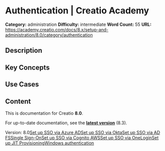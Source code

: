 # Authentication | Creatio Academy

**Category:** administration **Difficulty:** intermediate **Word Count:** 55
**URL:**
https://academy.creatio.com/docs/8.x/setup-and-administration/8.0/category/authentication

## Description

## Key Concepts

## Use Cases

## Content

This is documentation for Creatio **8.0**.

For up-to-date documentation, see the
**[latest version](/docs/8.x/setup-and-administration/category/authentication)**
(8.3).

Version:
8.0[Set up SSO via Azure AD](/docs/8.x/setup-and-administration/8.0/administration/user-and-access-management/authentication/set-up-sso-via-azure-ad)[Set up SSO via Okta](/docs/8.x/setup-and-administration/8.0/administration/user-and-access-management/authentication/set-up-sso-via-okta)[Set up SSO via AD FS](/docs/8.x/setup-and-administration/8.0/administration/user-and-access-management/authentication/single-sign-on-via-adfs)[Single Sign-On](/docs/8.x/setup-and-administration/8.0/administration/user-and-access-management/authentication/single-sign-on)[Set up SSO via Cognito AWS](/docs/8.x/setup-and-administration/8.0/administration/user-and-access-management/authentication/single-sign-on-via-cognito)[Set up SSO via OneLogin](/docs/8.x/setup-and-administration/8.0/administration/user-and-access-management/authentication/single-sign-on-via-custom-provider)[Set up JIT Provisioning](/docs/8.x/setup-and-administration/8.0/administration/user-and-access-management/authentication/just-in-time-user-provisioning)[Windows authentication](/docs/8.x/setup-and-administration/8.0/administration/user-and-access-management/authentication/windows-authentication)
